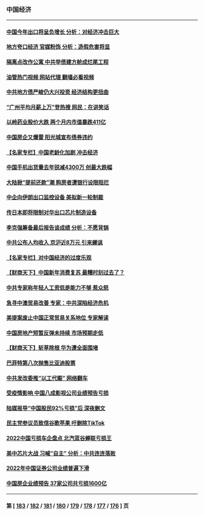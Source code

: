### 中国经济
---
#### [中国今年出口将呈负增长 分析：对经济冲击巨大](../../pages/ncid283/n13924797.md?02081645) 
#### [地方夸口经济 官媒粉饰 分析：造假危害将显](../../pages/ncid283/n13924447.md?02081645) 
#### [隔离点改作公寓 中共举债建方舱成烂尾工程](../../pages/ncid283/n13924106.md?02081645) 
#### [油管热门视频 网站代理 翻墙必看视频](http://138.2.39.72:81/youtube.html?epic-marker?02081645)
#### [中共地方债严峻仍大兴投资 经济结构更扭曲](../../pages/ncid283/n13924082.md?02081645) 
#### [“广州平均月薪上万”登热搜 网民：在讲笑话](../../pages/ncid283/n13923780.md?02081645) 
#### [以岭药业股价大跌 两个月内市值暴跌411亿](../../pages/ncid283/n13923641.md?02081645) 
#### [中国房企又爆雷 阳光城宣布债券违约](../../pages/ncid283/n13923436.md?02081645) 
#### [【名家专栏】中国老龄化加剧 冲击经济](../../pages/ncid283/n13919481.md?02081645) 
#### [中国手机出货量去年锐减4300万 创最大跌幅](../../pages/ncid283/n13923358.md?02081645) 
#### [大陆掀“提前还款”潮 购房者遭银行设限阻拦](../../pages/ncid283/n13922681.md?02081645) 
#### [中企向伊朗出口监控设备 美拟新一轮制裁](../../pages/ncid283/n13922626.md?02081645) 
#### [传日本即将限制对华出口芯片制造设备](../../pages/ncid283/n13922492.md?02081645) 
#### [李克强筹备最后报告谈成绩 分析：不愿背锅](../../pages/ncid283/n13922348.md?02081645) 
#### [中共公布人均收入 京沪近8万元 引来謿讽](../../pages/ncid283/n13922312.md?02081645) 
#### [【名家专栏】对中国经济的过度乐观](../../pages/ncid283/n13921749.md?02081645) 
#### [【财商天下】中国新年消费复苏 最糟时刻过去了？](../../pages/ncid283/n13921935.md?02081645) 
#### [中共专家称年轻人工资低是能力不够 惹众怒](../../pages/ncid283/n13921285.md?02081645) 
#### [急寻中澳贸易改善 专家：中共深陷经济危机](../../pages/ncid283/n13921153.md?02081645) 
#### [美提案废止中国正常贸易关系地位 专家解读](../../pages/ncid283/n13921230.md?02081645) 
#### [中国房地产短暂反弹未持续 市场预期走低](../../pages/ncid283/n13921193.md?02081645) 
#### [【财商天下】斩草除根 华为遭全面围堵](../../pages/ncid283/n13921248.md?02081645) 
#### [巴菲特第八次抛售比亚迪股票](../../pages/ncid283/n13921227.md?02081645) 
#### [中共发改委推“以工代赈” 网络翻车](../../pages/ncid283/n13921125.md?02081645) 
#### [受疫情影响 中国八成影视公司业绩预告亏损](../../pages/ncid283/n13921199.md?02081645) 
#### [陆媒报导“中国股民92%亏损”后 深夜删文](../../pages/ncid283/n13921080.md?02081645) 
#### [民主党参议员致信谷歌苹果 吁删除TikTok](../../pages/ncid283/n13920988.md?02081645) 
#### [2022中国亏损车企盘点 北汽蓝谷蝉联亏损王](../../pages/ncid283/n13920391.md?02081645) 
#### [美中芯片大战 习喊“自主” 分析：中共连连落败](../../pages/ncid283/n13920089.md?02081645) 
#### [2022年中国证券公司业绩普遍下滑](../../pages/ncid283/n13920380.md?02081645) 
#### [中国房企业绩预告 37家公司共亏损1600亿](../../pages/ncid283/n13920349.md?02081645) 

---
#### 第 [ [183](./183.md?02081645) / [182](./182.md?02081645) / [181](./181.md?02081645) / [180](./180.md?02081645) / [179](./179.md?02081645) / [178](./178.md?02081645) / [177](./177.md?02081645) / [176](./176.md?02081645) ] 页
